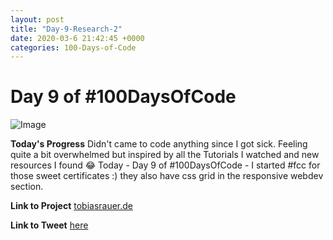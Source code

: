 ```yaml
---
layout: post
title: "Day-9-Research-2"
date: 2020-03-6 21:42:45 +0000
categories: 100-Days-of-Code
---
```


# Day 9 of #100DaysOfCode
![Image](https://tobiasrauer.de/images/portfolio/portfolio-01.jpg)
<br/>

**Today's Progress**
Didn't came to code anything since I got sick. Feeling quite a bit overwhelmed but inspired by all the Tutorials I watched and new resources I found 😂
Today - Day 9 of #100DaysOfCode  - I started #fcc for those sweet certificates :)
they also have css grid in the responsive webdev section. 
<br/>

**Link to Project**
[tobiasrauer.de](https://tobiasrauer.de)
<br/>

**Link to Tweet**
[here](https://twitter.com/prototowb/status/1236047671158284295)

